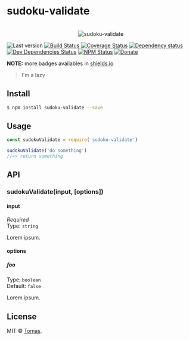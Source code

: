 # sudoku-validate

<p align="center">
  <br>
  <img src="https://i.imgur.com/Mh13XWB.gif" alt="sudoku-validate">
  <br>
</p>

![Last version](https://img.shields.io/github/tag/Tommytrg/sudoku-validate.svg?style=flat-square)
[![Build Status](https://img.shields.io/travis/Tommytrg/sudoku-validate/master.svg?style=flat-square)](https://travis-ci.org/Tommytrg/sudoku-validate)
[![Coverage Status](https://img.shields.io/coveralls/Tommytrg/sudoku-validate.svg?style=flat-square)](https://coveralls.io/github/Tommytrg/sudoku-validate)
[![Dependency status](https://img.shields.io/david/Tommytrg/sudoku-validate.svg?style=flat-square)](https://david-dm.org/Tommytrg/sudoku-validate)
[![Dev Dependencies Status](https://img.shields.io/david/dev/Tommytrg/sudoku-validate.svg?style=flat-square)](https://david-dm.org/Tommytrg/sudoku-validate#info=devDependencies)
[![NPM Status](https://img.shields.io/npm/dm/sudoku-validate.svg?style=flat-square)](https://www.npmjs.org/package/sudoku-validate)
[![Donate](https://img.shields.io/badge/donate-paypal-blue.svg?style=flat-square)](https://paypal.me/Tommytrg)

**NOTE:** more badges availables in [shields.io](https://shields.io/)

> I'm a lazy

## Install

```bash
$ npm install sudoku-validate --save
```

## Usage

```js
const sudokuValidate = require('sudoku-validate')

sudokuValidate('do something')
//=> return something
```

## API

### sudokuValidate(input, [options])

#### input

*Required*<br>
Type: `string`

Lorem ipsum.

#### options

##### foo

Type: `boolean`<br>
Default: `false`

Lorem ipsum.

## License

MIT © [Tomas](https://github.com/Tommytrg).

